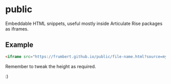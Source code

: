 # public

Embeddable HTML snippets, useful mostly inside Articulate Rise packages as iframes.

## Example

```html
<iframe src="https://frumbert.github.io/public/file-name.html?source=mybucket" width="100%" height="300" seamless></iframe>
```
Remember to tweak the height as required.


:)
